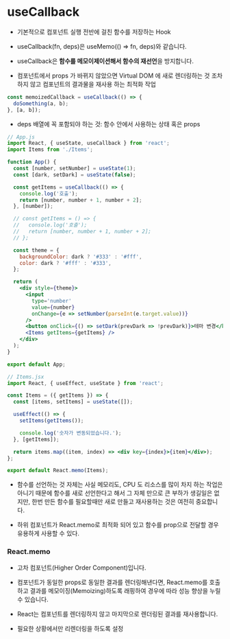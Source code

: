 # useCallback

- 기본적으로 컴포넌트 실행 전반에 걸친 함수를 저장하는 Hook

- useCallback(fn, deps)은 useMemo(() => fn, deps)와 같습니다.

- useCallback은 **함수를 메모이제이션해서 함수의 재선언**을 방지합니다.

- 컴포넌트에서 props 가 바뀌지 않았으면 Virtual DOM 에 새로 렌더링하는 것 조차 하지 않고 컴포넌트의 결과물을 재사용 하는 최적화 작업

```js
const memoizedCallback = useCallback(() => {
  doSomething(a, b);
}, [a, b]);
```

- deps 배열에 꼭 포함되야 하는 것: 함수 안에서 사용하는 상태 혹은 props

```jsx
// App.js
import React, { useState, useCallback } from 'react';
import Items from './Items';

function App() {
  const [number, setNumber] = useState(1);
  const [dark, setDark] = useState(false);

  const getItems = useCallback(() => {
    console.log('호출');
    return [number, number + 1, number + 2];
  }, [number]);

  // const getItems = () => {
  //   console.log('호출');
  //   return [number, number + 1, number + 2];
  // };

  const theme = {
    backgroundColor: dark ? '#333' : '#fff',
    color: dark ? '#fff' : '#333',
  };

  return (
    <div style={theme}>
      <input
        type='number'
        value={number}
        onChange={e => setNumber(parseInt(e.target.value))}
      />
      <button onClick={() => setDark(prevDark => !prevDark)}>테마 변경</button>
      <Items getItems={getItems} />
    </div>
  );
}

export default App;
```

```jsx
// Items.jsx
import React, { useEffect, useState } from 'react';

const Items = ({ getItems }) => {
  const [items, setItems] = useState([]);

  useEffect(() => {
    setItems(getItems());

    console.log('숫자가 변동되었습니다.');
  }, [getItems]);

  return items.map((item, index) => <div key={index}>{item}</div>);
};

export default React.memo(Items);
```

- 함수를 선언하는 것 자체는 사실 메모리도, CPU 도 리소스를 많이 차지 하는 작업은 아니기 때문에 함수를 새로 선언한다고 해서 그 자체 만으로 큰 부하가 생길일은 없지만, 한번 만든 함수를 필요할때만 새로 만들고 재사용하는 것은 여전히 중요합니다.

- 하위 컴포넌트가 React.memo로 최적화 되어 있고 함수를 prop으로 전달할 경우 유용하게 사용할 수 있다.

### React.memo

- 고차 컴포넌트(Higher Order Component)입니다.

- 컴포넌트가 동일한 props로 동일한 결과를 렌더링해낸다면, React.memo를 호출하고 결과를 메모이징(Memoizing)하도록 래핑하여 경우에 따라 성능 향상을 누릴 수 있습니다.
- React는 컴포넌트를 렌더링하지 않고 마지막으로 렌더링된 결과를 재사용합니다.

- 필요한 상황에서만 리렌더링을 하도록 설정
